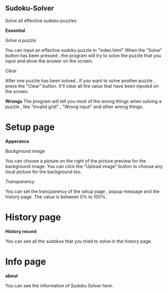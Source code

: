 ## Sudoku-Solver
Solve all effective sudoku puzzles

**Essential**

*Solve a puzzle*

You can input an effective sudoku puzzle in "index.html"
When the "Solve" button has been pressed , the program will try to solve the puzzle that you input and show the answer on the screen.

*Clear*

After one puzzle has been solved , if you want to solve another puzzle , press the "Clear" button. It'll clear all the value that have been inputed on the screen.

**Wrongs**
The program will tell you most of the wrong things when solving a puzzle , like "Invalid grid" , "Wrong input" and other wrong things.

# Setup page
**Apperance**

*Background image*

You can choose a picture on the right of the picture preview for the background image.
You can click the "Upload image" button to choose any local picture for the background too.

*Transparency*

You can set the trancparency of the setup page , popup message and the history page.
The value is between 0% to 100%.

# History page
**History record**

You can see all the sudokus that you tried to solve in the history page.

# Info page
**about**

You can see the information of Sudoku Solver here.
